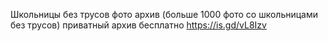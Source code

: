 Школьницы без трусов фото архив (больше 1000 фото со школьницами без трусов) приватный архив бесплатно
https://is.gd/vL8Izv
